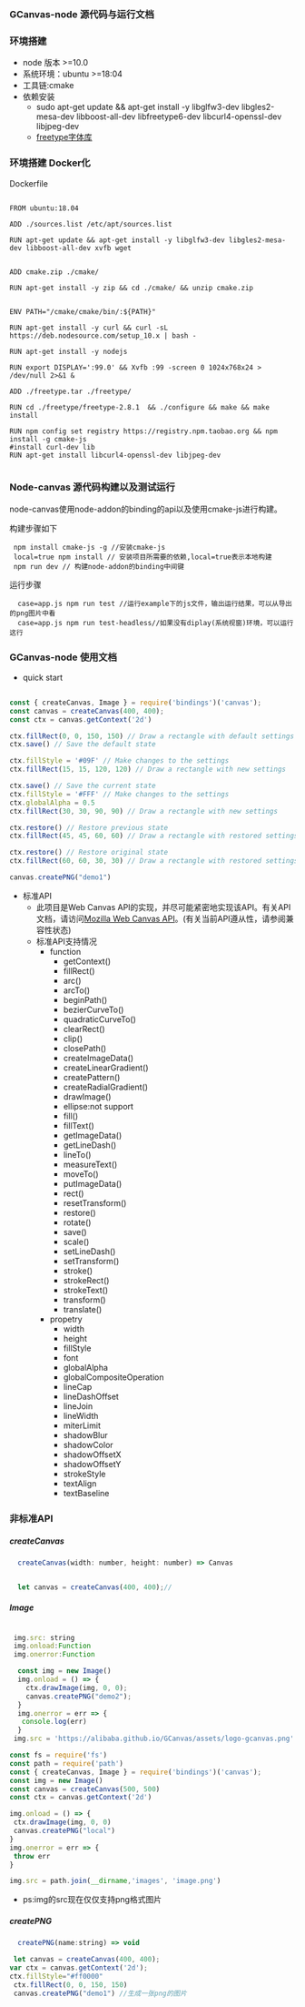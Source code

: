 ### GCanvas-node  源代码与运行文档
### 环境搭建

  * node 版本 >=10.0
  * 系统环境：ubuntu >=18:04
 *  工具链:cmake
 *  依赖安装
       * sudo apt-get update && apt-get install -y libglfw3-dev libgles2-mesa-dev libboost-all-dev libfreetype6-dev libcurl4-openssl-dev libjpeg-dev
       * [freetype字体库](http://www.linuxfromscratch.org/blfs/view/svn/general/freetype2.html)

### 环境搭建 Docker化
Dockerfile
```

FROM ubuntu:18.04

ADD ./sources.list /etc/apt/sources.list

RUN apt-get update && apt-get install -y libglfw3-dev libgles2-mesa-dev libboost-all-dev xvfb wget


ADD cmake.zip ./cmake/

RUN apt-get install -y zip && cd ./cmake/ && unzip cmake.zip 


ENV PATH="/cmake/cmake/bin/:${PATH}"

RUN apt-get install -y curl && curl -sL https://deb.nodesource.com/setup_10.x | bash -

RUN apt-get install -y nodejs 

RUN export DISPLAY=':99.0' && Xvfb :99 -screen 0 1024x768x24 > /dev/null 2>&1 &

ADD ./freetype.tar ./freetype/

RUN cd ./freetype/freetype-2.8.1  && ./configure && make && make install

RUN npm config set registry https://registry.npm.taobao.org && npm install -g cmake-js
#install curl-dev lib 
RUN apt-get install libcurl4-openssl-dev libjpeg-dev


```

### Node-canvas  源代码构建以及测试运行
 node-canvas使用node-addon的binding的api以及使用cmake-js进行构建。  

构建步骤如下
  
 ``` 
  npm install cmake-js -g //安装cmake-js
  local=true npm install // 安装项目所需要的依赖,local=true表示本地构建
  npm run dev // 构建node-addon的binding中间键
 ``` 

运行步骤

 ``` 
   case=app.js npm run test //运行example下的js文件，输出运行结果，可以从导出的png图片中看
   case=app.js npm run test-headless//如果没有diplay(系统视窗)环境，可以运行这行
 ```

### GCanvas-node 使用文档

  * quick start
``` javascript
  
const { createCanvas, Image } = require('bindings')('canvas');
const canvas = createCanvas(400, 400);
const ctx = canvas.getContext('2d')

ctx.fillRect(0, 0, 150, 150) // Draw a rectangle with default settings
ctx.save() // Save the default state

ctx.fillStyle = '#09F' // Make changes to the settings
ctx.fillRect(15, 15, 120, 120) // Draw a rectangle with new settings

ctx.save() // Save the current state
ctx.fillStyle = '#FFF' // Make changes to the settings
ctx.globalAlpha = 0.5
ctx.fillRect(30, 30, 90, 90) // Draw a rectangle with new settings

ctx.restore() // Restore previous state
ctx.fillRect(45, 45, 60, 60) // Draw a rectangle with restored settings

ctx.restore() // Restore original state
ctx.fillRect(60, 60, 30, 30) // Draw a rectangle with restored settings

canvas.createPNG("demo1")
 ```

 * 标准API
   * 此项目是Web Canvas API的实现，并尽可能紧密地实现该API。有关API文档，请访问[Mozilla Web Canvas API](https://developer.mozilla.org/zh-CN/docs/Web/API/CanvasRenderingContext2D)。(有关当前API遵从性，请参阅兼容性状态)
   * 标准API支持情况
     * function
        - getContext()
        - fillRect() 
        - arc()
        - arcTo()
        - beginPath()
        - bezierCurveTo()
        - quadraticCurveTo()
        - clearRect()
        - clip()
        - closePath()
        - createImageData()
        - createLinearGradient()
        - createPattern()
        - createRadialGradient()
        - drawImage()
        - ellipse:not support
        - fill()
        - fillText() 
        - getImageData()
        - getLineDash()
        - lineTo()
        - measureText()
        - moveTo()
        - putImageData()
        - rect()
        - resetTransform()
        - restore()
        - rotate()
        - save()
        - scale()
        - setLineDash()
        - setTransform()
        - stroke()
        - strokeRect()
        - strokeText()
        - transform()
        - translate()
     * propetry
        - width
        - height
        - fillStyle
        - font
        - globalAlpha
        - globalCompositeOperation
        - lineCap
        - lineDashOffset
        - lineJoin
        - lineWidth
        - miterLimit
        - shadowBlur
        - shadowColor
        - shadowOffsetX
        - shadowOffsetY
        - strokeStyle
        - textAlign
        - textBaseline

   
### 非标准API
   ##### createCanvas
 ```javascript
   createCanvas(width: number, height: number) => Canvas
 ```    
 ``` javascript

   let canvas = createCanvas(400, 400);//
 ``` 
  
  ##### Image
 ``` javascript

  img.src: string
  img.onload:Function
  img.onerror:Function 

 ``` 

 ```javascript
   const img = new Image()
   img.onload = () => {
     ctx.drawImage(img, 0, 0);
     canvas.createPNG("demo2");
   }
   img.onerror = err => {
    console.log(err)
   }
  img.src = 'https://alibaba.github.io/GCanvas/assets/logo-gcanvas.png'

 ```   
  
 ```javascript
 const fs = require('fs')
const path = require('path')
const { createCanvas, Image } = require('bindings')('canvas');
const img = new Image()
const canvas = createCanvas(500, 500)
const ctx = canvas.getContext('2d')

img.onload = () => {
  ctx.drawImage(img, 0, 0)
  canvas.createPNG("local")
}
img.onerror = err => {
  throw err
}

img.src = path.join(__dirname,'images', 'image.png')
 

 ```   
 * ps:img的src现在仅仅支持png格式图片

##### createPNG
 ```javascript
   createPNG(name:string) => void
 ```  
  ```javascript
   let canvas = createCanvas(400, 400);
  var ctx = canvas.getContext('2d');
  ctx.fillStyle="#ff0000"
   ctx.fillRect(0, 0, 150, 150) 
   canvas.createPNG("demo1") //生成一张png的图片
 ```  